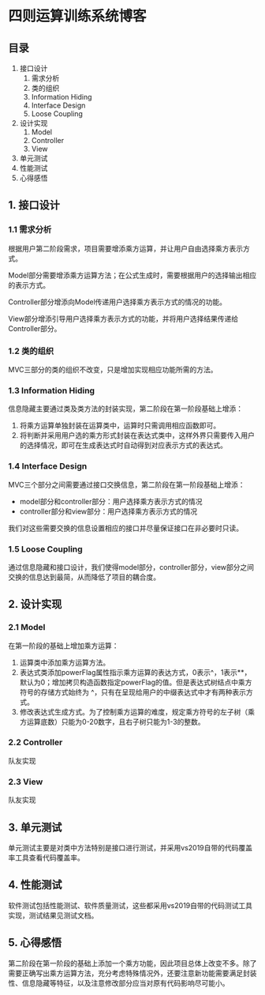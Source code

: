 # 四则运算训练系统博客

## 目录

1. 接口设计
   1. 需求分析
   2. 类的组织
   3. Information Hiding
   4. Interface Design
   5. Loose Coupling
2. 设计实现
   1. Model
   2. Controller
   3. View
3. 单元测试
4. 性能测试
5. 心得感悟



## 1. 接口设计

### 1.1 需求分析

根据用户第二阶段需求，项目需要增添乘方运算，并让用户自由选择乘方表示方式。

Model部分需要增添乘方运算方法；在公式生成时，需要根据用户的选择输出相应的表示方式。

Controller部分增添向Model传递用户选择乘方表示方式的情况的功能。

View部分增添引导用户选择乘方表示方式的功能，并将用户选择结果传递给Controller部分。

### 1.2 类的组织

MVC三部分的类的组织不改变，只是增加实现相应功能所需的方法。

### 1.3 Information Hiding

信息隐藏主要通过类及类方法的封装实现，第二阶段在第一阶段基础上增添：

1. 将乘方运算单独封装在运算类中，运算时只需调用相应函数即可。
2. 将判断并采用用户选的乘方形式封装在表达式类中，这样外界只需要传入用户的选择情况，即可在生成表达式时自动得到对应表示方式的表达式。

### 1.4 Interface Design

MVC三个部分之间需要通过接口交换信息，第二阶段在第一阶段基础上增添：

* model部分和controller部分：用户选择乘方表示方式的情况
* controller部分和view部分：用户选择乘方表示方式的情况

我们对这些需要交换的信息设置相应的接口并尽量保证接口在非必要时只读。

### 1.5 Loose Coupling

通过信息隐藏和接口设计，我们使得model部分，controller部分，view部分之间交换的信息达到最简，从而降低了项目的耦合度。

## 2. 设计实现

### 2.1 Model

在第一阶段的基础上增加乘方运算：

1. 运算类中添加乘方运算方法。
2. 表达式类添加powerFlag属性指示乘方运算的表达方式，0表示^，1表示**，默认为0；增加拷贝构造函数指定powerFlag的值。但是表达式树结点中乘方符号的存储方式始终为 ^，只有在呈现给用户的中缀表达式中才有两种表示方式。
3. 修改表达式生成方式。为了控制乘方运算的难度，规定乘方符号的左子树（乘方运算底数）只能为0-20数字，且右子树只能为1-3的整数。

### 2.2 Controller

队友实现

### 2.3 View

队友实现

## 3. 单元测试

单元测试主要是对类中方法特别是接口进行测试，并采用vs2019自带的代码覆盖率工具查看代码覆盖率。

## 4. 性能测试

软件测试包括性能测试、软件质量测试，这些都采用vs2019自带的代码测试工具实现，测试结果见测试文档。

## 5. 心得感悟

第二阶段在第一阶段的基础上添加一个乘方功能，因此项目总体上改变不多。除了需要正确写出乘方运算方法，充分考虑特殊情况外，还要注意新功能需要满足封装性、信息隐藏等特征，以及注意修改部分应当对原有代码影响尽可能小。
